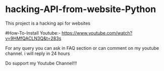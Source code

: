 # hacking-API-from-website-Python

This project is a hacking api for websites

#How-To-Install
Youtube:-  https://www.youtube.com/watch?v=9HMfQACLN3Q&t=283s

For any query you can ask in FAQ section or can comment on my youtube channel. i will reply in 24 hours

Do support my Youtube Channel!!!
